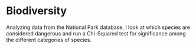 # Biodiversity
Analyzing data from the National Park database, I look at which species are considered dangerous and run a Chi-Squared test for significance among the different categories of species.
